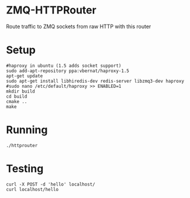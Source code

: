 # ZMQ-HTTPRouter
Route traffic to ZMQ sockets from raw HTTP with this router

Setup
=====
```
#haproxy in ubuntu (1.5 adds socket support)
sudo add-apt-repository ppa:vbernat/haproxy-1.5
apt-get update
sudo apt-get install libhiredis-dev redis-server libzmq3-dev haproxy
#sudo nano /etc/default/haproxy >> ENABLED=1
mkdir build
cd build
cmake ..
make
```

Running
=======
```
./httprouter
```


Testing
=======
```
curl -X POST -d 'hello' localhost/
curl localhost/hello
```
